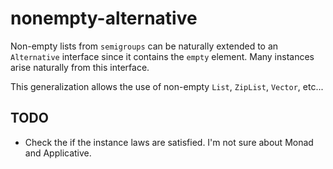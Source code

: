 # nonempty-alternative

Non-empty lists from `semigroups` can be naturally extended to an `Alternative` interface since it contains the `empty` element. Many instances arise naturally from this interface.

This generalization allows the use of non-empty `List`, `ZipList`, `Vector`, etc...

## TODO

- Check the if the instance laws are satisfied. I'm not sure about Monad and Applicative.
